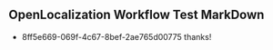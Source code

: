 ## OpenLocalization Workflow Test MarkDown
* 8ff5e669-069f-4c67-8bef-2ae765d00775 thanks!

<!--HONumber=Jul16_HO4-->


